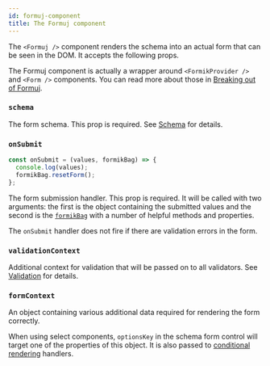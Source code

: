 ```yaml
---
id: formuj-component
title: The Formuj component
---
```


The `<Formuj />` component renders the schema into an actual form that can be seen in the DOM. It accepts the following props.

The Formuj component is actually a wrapper around `<FormikProvider />` and `<Form />` components. You can read more about those in [Breaking out of Formuj](breaking-out-of-formuj).

### `schema`

The form schema. This prop is required. See [Schema](schema) for details.

### `onSubmit`

```js
const onSubmit = (values, formikBag) => {
  console.log(values);
  formikBag.resetForm();
};
```

The form submission handler. This prop is required. It will be called with two arguments: the first is the object containing the submitted values and the second is the [`formikBag`](https://github.com/jaredpalmer/formik/blob/master/docs/api/withFormik.md#handlesubmit-values-values-formikbag-formikbag--void--promiseany) with a number of helpful methods and properties.

The `onSubmit` handler does not fire if there are validation errors in the form.

### `validationContext`

Additional context for validation that will be passed on to all validators. See [Validation](validation) for details.

### `formContext`

An object containing various additional data required for rendering the form correctly.

When using select components, `optionsKey` in the schema form control will target one of the properties of this object. It is also passed to [conditional rendering](conditional-rendering) handlers.
